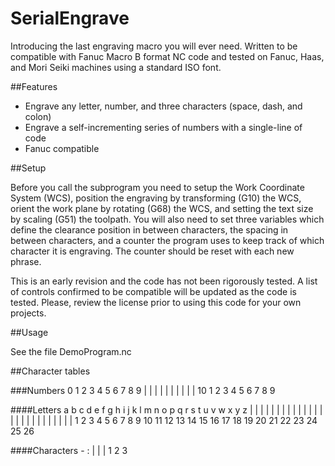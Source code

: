 SerialEngrave
========

Introducing the last engraving macro you will ever need. Written to be compatible with Fanuc Macro B format NC code and tested on Fanuc, Haas, and Mori Seiki machines using a standard ISO font.

##Features
* Engrave any letter, number, and three characters (space, dash, and colon)
* Engrave a self-incrementing series of numbers with a single-line of code
* Fanuc compatible

##Setup

Before you call the subprogram you need to setup the Work Coordinate System (WCS), position the engraving by transforming (G10) the WCS, orient the work plane by rotating (G68) the WCS, and setting the text size by scaling (G51) the toolpath. You will also need to set three variables which define the clearance position in between characters, the spacing in between characters, and a counter the program uses to keep track of which character it is engraving. The counter should be reset with each new phrase.

This is an early revision and the code has not been rigorously tested. A list of controls confirmed to be compatible will be updated as the code is tested. Please, review the license prior to using this code for your own projects.

##Usage

See the file DemoProgram.nc


##Character tables

###Numbers
	 0  1  2  3  4  5  6  7  8  9 
	 |  |  |  |  |  |  |  |  |  | 
	10  1  2  3  4  5  6  7  8  9 

####Letters
	a  b  c  d  e  f  g  h  i   j   k   l   m   n   o   p   q   r   s   t   u   v   w   x   y   z 
	|  |  |  |  |  |  |  |  |   |   |   |   |   |   |   |   |   |   |   |   |   |   |   |   |   | 
	1  2  3  4  5  6  7  8  9  10  11  12  13  14  15  16  17  18  19  20  21  22  23  24  25  26 

####Characters
	   -  :
	|  |  |
	1  2  3
